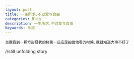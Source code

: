 ```yaml
---
layout: post
title: 一生所求,不过爱与自由
categories: Blog
description: 一生所求,不过爱与自由
keywords: 东流
---
```







```
当我看到一颗奇形怪状的树第一反应是拍给他看的时候,我就知道大事不好了

```

//still unfolding story
